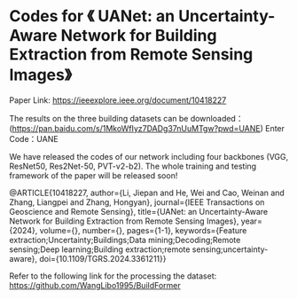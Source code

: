 # Codes for 《 UANet: an Uncertainty-Aware Network for Building Extraction from Remote Sensing Images》
Paper Link: https://ieeexplore.ieee.org/document/10418227

The results on the three building datasets can be downloaded：(https://pan.baidu.com/s/1MkoWfIyz7DADg37nUuMTgw?pwd=UANE)
Enter Code：UANE

We have released the codes of our network including four backbones (VGG, ResNet50, Res2Net-50, PVT-v2-b2). The whole training and testing framework of the paper will be released soon!

@ARTICLE{10418227,
author={Li, Jiepan and He, Wei and Cao, Weinan and Zhang, Liangpei and Zhang, Hongyan},
journal={IEEE Transactions on Geoscience and Remote Sensing}, 
title={UANet: an Uncertainty-Aware Network for Building Extraction from Remote Sensing Images}, 
year={2024},
volume={},
number={},
pages={1-1},
keywords={Feature extraction;Uncertainty;Buildings;Data mining;Decoding;Remote sensing;Deep learning;Building extraction;remote sensing;uncertainty-aware},
doi={10.1109/TGRS.2024.3361211}}
  
Refer to the following link for the processing the dataset:
https://github.com/WangLibo1995/BuildFormer
